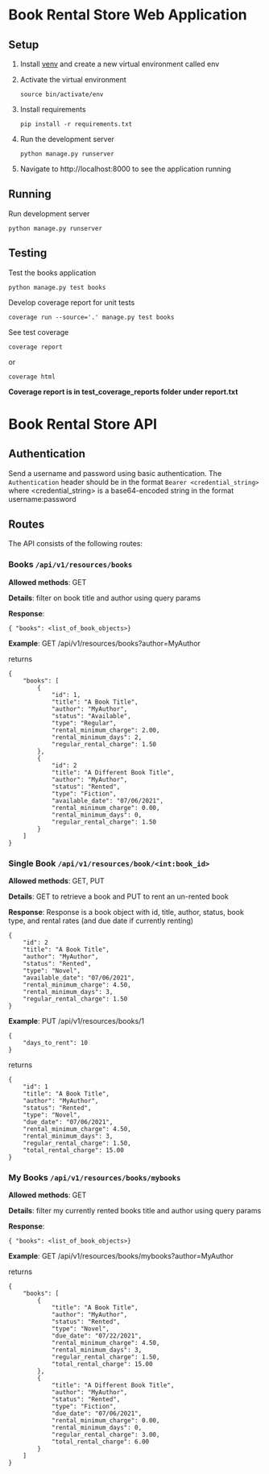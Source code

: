 # Book Rental Store Web Application


## Setup

1. Install [venv](https://docs.python.org/3/library/venv.html) and create a new virtual environment called env
2. Activate the virtual environment

     `source bin/activate/env`

3. Install requirements

    `pip install -r requirements.txt`

4. Run the development server

    `python manage.py runserver`

5. Navigate to http://localhost:8000 to see the application running


## Running

Run development server

`python manage.py runserver`



## Testing

Test the books application 

`python manage.py test books`


Develop coverage report for unit tests

`coverage run --source='.' manage.py test books`

See test coverage

`coverage report` 

or 

`coverage html`

**Coverage report is in test_coverage_reports folder under report.txt**


# Book Rental Store API

## Authentication
Send a username and password using basic authentication.  The `Authentication` header should be in the format `Bearer <credential_string>` where <credential_string> is a base64-encoded string in the format username:password

## Routes
The API consists of the following routes:


### Books `/api/v1/resources/books`

**Allowed methods**: GET

**Details**: filter on book title and author using query params

**Response**:
```
{ "books": <list_of_book_objects>}
```
**Example**:
GET /api/v1/resources/books?author=MyAuthor

returns 
```
{
    "books": [
        {
            "id": 1,
            "title": "A Book Title",
            "author": "MyAuthor",
            "status": "Available",
            "type": "Regular",
            "rental_minimum_charge": 2.00,
            "rental_minimum_days": 2,
            "regular_rental_charge": 1.50
        },
        {
            "id": 2
            "title": "A Different Book Title",
            "author": "MyAuthor",
            "status": "Rented",
            "type": "Fiction",
            "available_date": "07/06/2021",
            "rental_minimum_charge": 0.00,
            "rental_minimum_days": 0,
            "regular_rental_charge": 1.50
        }   
    ]
}
```

### Single Book `/api/v1/resources/book/<int:book_id>`

**Allowed methods**: GET, PUT

**Details**: GET to retrieve a book and PUT to rent an un-rented book

**Response**: Response is a book object with id, title, author, status, book type, and rental rates (and due date if currently renting)
```
{
    "id": 2
    "title": "A Book Title",
    "author": "MyAuthor",
    "status": "Rented",
    "type": "Novel",
    "available_date": "07/06/2021",
    "rental_minimum_charge": 4.50,
    "rental_minimum_days": 3,
    "regular_rental_charge": 1.50
}
```
**Example**:
PUT /api/v1/resources/books/1
```
{
    "days_to_rent": 10
}
```
returns 
```
{
    "id": 1
    "title": "A Book Title",
    "author": "MyAuthor",
    "status": "Rented",
    "type": "Novel",
    "due_date": "07/06/2021",
    "rental_minimum_charge": 4.50,
    "rental_minimum_days": 3,
    "regular_rental_charge": 1.50,
    "total_rental_charge": 15.00
}
```

### My Books `/api/v1/resources/books/mybooks`

**Allowed methods**: GET

**Details**: filter my currently rented books title and author using query params

**Response**:
```
{ "books": <list_of_book_objects>}
```
**Example**:
GET /api/v1/resources/books/mybooks?author=MyAuthor

returns 
```
{
    "books": [
        {
            "title": "A Book Title",
            "author": "MyAuthor",
            "status": "Rented",
            "type": "Novel",
            "due_date": "07/22/2021",
            "rental_minimum_charge": 4.50,
            "rental_minimum_days": 3,
            "regular_rental_charge": 1.50,
            "total_rental_charge": 15.00
        },
        {
            "title": "A Different Book Title",
            "author": "MyAuthor",
            "status": "Rented",
            "type": "Fiction",
            "due_date": "07/06/2021",
            "rental_minimum_charge": 0.00,
            "rental_minimum_days": 0,
            "regular_rental_charge": 3.00,
            "total_rental_charge": 6.00
        }   
    ]
}
```

